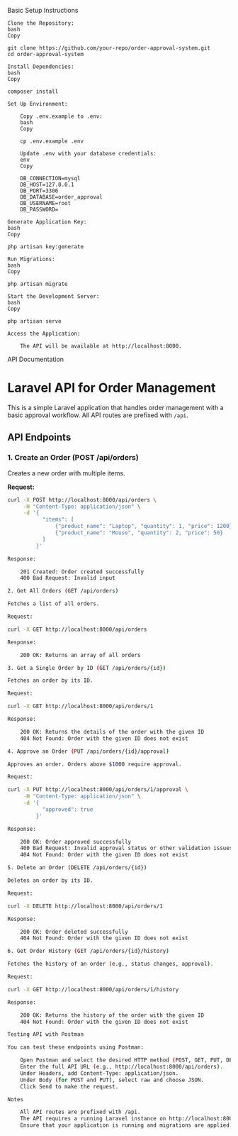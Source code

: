 Basic Setup Instructions

    Clone the Repository:
    bash
    Copy

    git clone https://github.com/your-repo/order-approval-system.git
    cd order-approval-system

    Install Dependencies:
    bash
    Copy

    composer install

    Set Up Environment:

        Copy .env.example to .env:
        bash
        Copy

        cp .env.example .env

        Update .env with your database credentials:
        env
        Copy

        DB_CONNECTION=mysql
        DB_HOST=127.0.0.1
        DB_PORT=3306
        DB_DATABASE=order_approval
        DB_USERNAME=root
        DB_PASSWORD=

    Generate Application Key:
    bash
    Copy

    php artisan key:generate

    Run Migrations:
    bash
    Copy

    php artisan migrate

    Start the Development Server:
    bash
    Copy

    php artisan serve

    Access the Application:

        The API will be available at http://localhost:8000.

API Documentation
# Laravel API for Order Management

This is a simple Laravel application that handles order management with a basic approval workflow. All API routes are prefixed with `/api`.

## API Endpoints

### 1. **Create an Order (POST /api/orders)**

Creates a new order with multiple items.

**Request:**
```sh
curl -X POST http://localhost:8000/api/orders \
     -H "Content-Type: application/json" \
     -d '{
           "items": [
               {"product_name": "Laptop", "quantity": 1, "price": 1200},
               {"product_name": "Mouse", "quantity": 2, "price": 50}
           ]
         }'

Response:

    201 Created: Order created successfully
    400 Bad Request: Invalid input

2. Get All Orders (GET /api/orders)

Fetches a list of all orders.

Request:

curl -X GET http://localhost:8000/api/orders

Response:

    200 OK: Returns an array of all orders

3. Get a Single Order by ID (GET /api/orders/{id})

Fetches an order by its ID.

Request:

curl -X GET http://localhost:8000/api/orders/1

Response:

    200 OK: Returns the details of the order with the given ID
    404 Not Found: Order with the given ID does not exist

4. Approve an Order (PUT /api/orders/{id}/approval)

Approves an order. Orders above $1000 require approval.

Request:

curl -X PUT http://localhost:8000/api/orders/1/approval \
     -H "Content-Type: application/json" \
     -d '{
           "approved": true
         }'

Response:

    200 OK: Order approved successfully
    400 Bad Request: Invalid approval status or other validation issues
    404 Not Found: Order with the given ID does not exist

5. Delete an Order (DELETE /api/orders/{id})

Deletes an order by its ID.

Request:

curl -X DELETE http://localhost:8000/api/orders/1

Response:

    200 OK: Order deleted successfully
    404 Not Found: Order with the given ID does not exist

6. Get Order History (GET /api/orders/{id}/history)

Fetches the history of an order (e.g., status changes, approval).

Request:

curl -X GET http://localhost:8000/api/orders/1/history

Response:

    200 OK: Returns the history of the order with the given ID
    404 Not Found: Order with the given ID does not exist

Testing API with Postman

You can test these endpoints using Postman:

    Open Postman and select the desired HTTP method (POST, GET, PUT, DELETE).
    Enter the full API URL (e.g., http://localhost:8000/api/orders).
    Under Headers, add Content-Type: application/json.
    Under Body (for POST and PUT), select raw and choose JSON.
    Click Send to make the request.

Notes

    All API routes are prefixed with /api.
    The API requires a running Laravel instance on http://localhost:8000.
    Ensure that your application is running and migrations are applied before using these routes.
